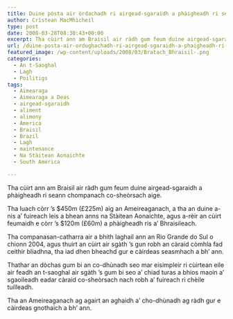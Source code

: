 ```yaml
---
title: Duine pòsta air òrdachadh ri airgead-sgaraidh a phàigheadh ri seann chompanach co-sheòrsach
author: Crìstean MacMhìcheil
type: post
date: 2008-03-28T08:30:43+00:00
excerpt: Tha cùirt ann am Braisil air ràdh gum feum duine airgead-sgaraidh a phàigheadh ri seann chompanach co-sheòrsach aige.
url: /duine-posta-air-ordughachadh-ri-airgead-sgaraidh-a-phaigheadh-ri-seann-chompanach-co-sheorsach/
featured_image: /wp-content/uploads/2008/03/Bratach_Bhraisil-.png
categories:
  - An t-Saoghal
  - Lagh
  - Poilitigs
tags:
  - Aimearaga
  - Aimearaga a Deas
  - airgead-sgaraidh
  - aliment
  - alimony
  - America
  - Braisil
  - Brazil
  - Lagh
  - maintenance
  - Na Stàitean Aonaichte
  - South America

---
```

Tha cùirt ann am Braisil air ràdh gum feum duine airgead-sgaraidh a phàigheadh ri seann chompanach co-sheòrsach aige.

Tha luach còrr ’s $450m (£225m) aig an Ameireaganach, a tha an duine a-nis a&#8217; fuireach leis a bhean anns na Stàitean Aonaichte, agus a-rèir an cùirt feumaidh e còrr ’s $120m (£60m) a phàigheadh ris a’ Bhraisileach.

Tha companasan-catharra air a bhith laghail ann an Rio Grande do Sul o chionn 2004, agus thuirt an cùirt air sgàth ’s gun robh an càraid còmhla fad ceithir bliadhna, tha iad dhen bheachd gur e càirdeas seasmhach a bh’ ann.

Thathar an dòchas gum bi an co-dhùnadh seo mar eisimpleir ri cùirtean eile air feadh an t-saoghal air sgàth ’s gum bi seo a’ chiad turas a bhios maoin a’ sgaoileadh eadar càraid co-sheòrsach nach robh a’ fuireach ri chèile tuilleadh.

Tha an Ameireaganach ag agairt an aghaidh a’ cho-dhùnadh ag ràdh gur e càirdeas gnothaich a bh’ ann.